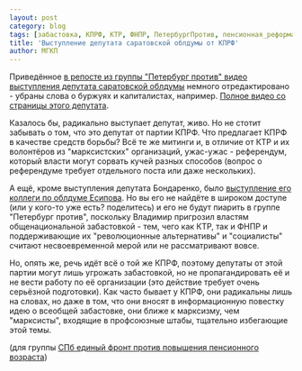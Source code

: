 ```yaml
---
layout: post
category: blog
tags: [забастовка, КПРФ, КТР, ФНПР, ПетербургПротив, пенсионная_реформа]
title: 'Выступление депутата саратовской облдумы от КПРФ'
author: МГКП
---
```


Приведённое [в репосте из группы "Петербург против" видео выступления депутата саратовской облдумы](https://vk.com/wall-167980775_1535) немного отредактировано - убраны слова о буржуях и капиталистах, например. [Полное видео со страницы этого депутата](https://vk.com/wall-167377881_20).

Казалось бы, радикально выступает депутат, живо. Но не стотит забывать о том, что это депутат от партии КПРФ. Что предлагает КПРФ в качестве средств борьбы? Всё те же митинги и, в отличие от КТР и их волонтёров из "марксистских" организаций, ужас-ужас - референдум, который власти могут сорвать кучей разных способов (вопрос о референдуме требует отдельного поста или даже нескольких).

А ещё, кроме выступления депутата Бондаренко, было [выступление его коллеги по облдуме Есипова](https://meduza.io/news/2018/07/11/politsiya-proverit-na-ekstremizm-vyskazyvaniya-saratovskih-deputatov-o-pensionnoy-reforme). Но вы его не найдёте в широком доступе (или у кого-то уже есть? поделитесь) и его не будут пиарить в группе "Петербург против", поскольку Владимир пригрозил властям общенациональной забастовкой - тем, чего как КТР, так и ФНПР и поддерживающие их "революционные альтернативы" и "социалисты" считают несвоевременной мерой или не рассматривают вовсе.

Но, опять же, речь идёт всё о той же КПРФ, поэтому депутаты от этой партии могут лишь угрожать забастовкой, но не пропагандировать её и не вести работу по её организации (это действие требует очень серьёзной подготовки). Как часто бывает у КПРФ, они радикальны лишь на словах, но даже в том, что они вносят в информационную повестку идею о всеобщей забастовке, они ближе к марксизму, чем "марксисты", входящие в профсоюзные штабы, тщательно избегающие этой темы.

(для группы [СПб единый фронт против повышения пенсионного возраста](https://vk.com/spbunited))